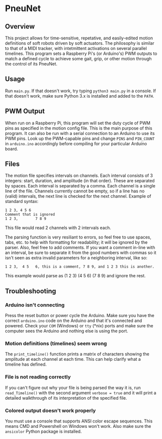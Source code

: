 # PneuNet

## Overview
This project allows for time-sensitive, repetative, and easily-edited motion definitions of soft robots driven by soft actuators. The philosophy is similar to that of a MIDI tracker, with intetmittent activations on several parallel timelines. This program sets a Raspberry Pi's (or Arduino's) PWM outputs to match a defined cycle to achieve some gait, grip, or other motion through the control of its PneuNet.

## Usage
Run `main.py`. If that doesn't work, try typing `python3 main.py` in a console. If that doesn't work, make sure Python 3.x is installed and added to the `PATH`.

## PWM Output
When run on a Raspberry Pi, this program will set the duty cycle of PWM pins as specified in the motion config file. This is the main purpose of this program. It can also be run with a serial connection to an Arduino to use its PWM pins. Look up the PWM-capable pins and change `PINS` and `PIN_COUNT` in `arduino.ino` accordingly before compiling for your particular Arduino board.

## Files
The motion file specifies intervals on channels. Each interval consists of 3 integers: start, duration, and amplitude (in that order). These are separated by spaces. Each interval is separated by a comma. Each channel is a single line of the file. Channels currently cannot be empty, so if a line has no (valid) intervals, the next line is checked for the next channel. Example of standard syntax:

	1 2 3, 4 5 6
	Comment that is ignored
	1 2 3,        7 8 9

This file would read 2 channels with 2 intervals each.

The parsing function is very resiliant to errors, so feel free to use spaces, tabs, etc. to help with formatting for readability; it will be ignored by the parser. Also, feel free to add comments. If you want a comment in-line with an interval, be sure to separate it from the good numbers with commas so it isn't seen as extra invalid parameters for a neighboring interval, like so:

	1 2 3, 	4 5   6, this is a comment, 7 8 9, and 1 2 3 this is another.

This example would parse as (1 2 3) (4 5 6) (7 8 9) and ignore the rest.


## Troubleshooting
### Arduino isn't connecting
Press the reset button or power cycle the Arduino. Make sure you have the correct `arduino.ino` code on the Arduino and that it's connected and powered. Check your `COM` (Windows) or `tty` (*nix) ports and make sure the computer sees the Arduino and nothing else is using the port.

### Motion definitions (timelines) seem wrong
The `print_timeline()` function prints a matrix of characters showing the amplitude at each channel at each time. This can help clarify what a timeline has defined.

### File is not reading correctly
If you can't figure out why your file is being parsed the way it is, run `read_Timeline()` with the second argument `verbose = true` and it will print a detailed walkthrough of its interpretation of the specified file.

### Colored output doesn't work properly
You must use a console that supports ANSI color escape sequences. This means CMD and Powershell on Windows won't work. Also make sure the `ansicolor` Python package is installed.
